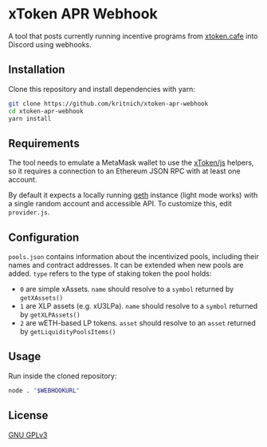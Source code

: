 # xToken APR Webhook

A tool that posts currently running incentive programs from [xtoken.cafe](https://xtoken.cafe/) into Discord using webhooks.

## Installation

Clone this repository and install dependencies with yarn:

```bash
git clone https://github.com/kritnich/xtoken-apr-webhook
cd xtoken-apr-webhook
yarn install
```

## Requirements
The tool needs to emulate a MetaMask wallet to use the [xToken/js](https://github.com/xtokenmarket/js) helpers, so it requires a connection to an Ethereum JSON RPC with at least one account.

By default it expects a locally running [geth](https://github.com/ethereum/go-ethereum) instance (light mode works) with a single random account and accessible API. To customize this, edit `provider.js`.

## Configuration
`pools.json` contains information about the incentivized pools, including their
names and contract addresses. It can be extended when new pools are added.
`type` refers to the type of staking token the pool holds:
 - `0` are simple xAssets. `name` should resolve to a `symbol` returned by
   `getXAssets()`
 - `1` are XLP assets (e.g. xU3LPa). `name` should resolve to a `symbol`
   returned by `getXLPAssets()`
 - `2` are wETH-based LP tokens. `asset` should resolve to an `asset` returned
   by `getLiquidityPoolsItems()`

## Usage
Run inside the cloned repository:
```bash
node . "$WEBHOOKURL"
```

## License
[GNU GPLv3](https://choosealicense.com/licenses/gpl-3.0/)
